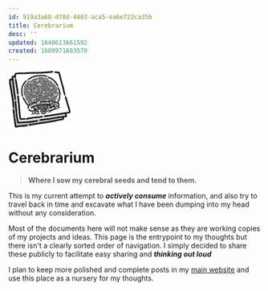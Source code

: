 ```yaml
---
id: 919a3a68-d78d-4403-aca5-ea6e722ca35b
title: Cerebrarium
desc: ''
updated: 1640613661592
created: 1608971683570
---
```


![](/assets/images/2020-12-20-14-44-18.png)

# Cerebrarium

> **Where I sow my cerebral seeds and tend to them.**

This is my current attempt to _**actively consume**_ information,
and also try to travel back in time and excavate what I have been dumping into my head without any consideration.

Most of the documents here will not make sense as they are working copies of my projects and ideas. This page is the entrypoint to my thoughts but there isn't a clearly sorted order of navigation. I simply decided to share these publicly to facilitate easy sharing and _**thinking out loud**_

I plan to keep more polished and complete posts in my [main website](https://markhyunikchoi.com) and use this place as a nursery for my thoughts.
